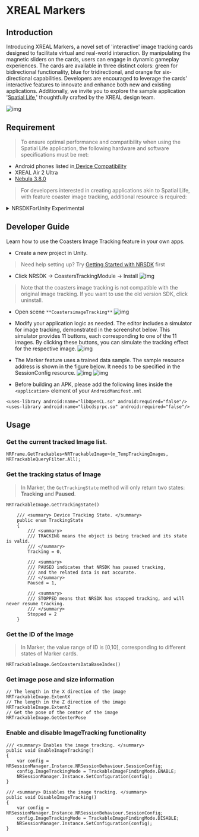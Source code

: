 # XREAL Markers

## Introduction

Introducing XREAL Markers, a novel set of 'interactive' image tracking cards designed to facilitate virtual and real-world interaction. By manipulating the magnetic sliders on the cards, users can engage in dynamic gameplay experiences. The cards are available in three distinct colors: green for bidirectional functionality, blue for tridirectional, and orange for six-directional capabilities. Developers are encouraged to leverage the cards' interactive features to innovate and enhance both new and existing applications. Additionally, we invite you to explore the sample application '[Spatial Life](https://nreal-public.nreal.ai/download/Application/SpatialLife.apk),' thoughtfully crafted by the XREAL design team.

![img](https://xreal.gitbook.io/~gitbook/image?url=https%3A%2F%2F3927673004-files.gitbook.io%2F%7E%2Ffiles%2Fv0%2Fb%2Fgitbook-x-prod.appspot.com%2Fo%2Fspaces%252FyXoV7SMVFQhr75lOIoQv%252Fuploads%252F72u2BCymCsDwuo4rstZW%252Fmarker.jpeg%3Falt%3Dmedia%26token%3D469a1904-f103-4bbf-a2d7-6876483b1655&width=768&dpr=4&quality=100&sign=17a6f80bf8c0f823f0682a711d7fa9f27d6aac80f8194796f34aa5a9ba66d22e)

## Requirement

> To ensure optimal performance and compatibility when using the Spatial Life application, the following hardware and software specifications must be met:

- Android phones listed in[ Device Compatibility](https://xreal.gitbook.io/nrsdk/nrsdk-fundamentals/xreal-devices/compatibility)
- XREAL Air 2 Ultra
- [Nebula 3.8.0](https://play.google.com/store/apps/details?id=ai.nreal.nebula.universal&hl=en_US&gl=US)

> For developers interested in creating applications akin to Spatial Life, with feature coaster image tracking, additional resource is required:
<details>
<summary>NRSDKForUnity Experimental</summary>

2024.04.18 

Fixed: The problem of not being recognized after switching back from the background.

- [NRSDKForUnity_Experimental_Release_2.2.1.unitypackage](https://nreal-public.nreal.ai/download/NRSDKForUnity_2.2.0_Release_20240418/NRSDKForUnityAndroid_Experimental_2.2.1.unitypackage)     

2024.03.29 

- [NRSDKForUnity_Experimental_Release_2.2.0.unitypackage](https://nreal-public.nreal.ai/download/NRSDKForUnity_2.2.0_Release_20240329/NRSDKForUnityAndroid_Experimental_2.2.0.unitypackage)     

</details>

## Developer Guide

Learn how to use the Coasters Image Tracking feature in your own apps.

- Create a new project in Unity. 

> Need help setting up? Try [Getting Started with NRSDK](https://xreal.gitbook.io/nrsdk/nrsdk-fundamentals/quickstart-for-android) first

- Click NRSDK -> CoastersTrackingModule -> Install
![img](https://xreal.gitbook.io/~gitbook/image?url=https%3A%2F%2F3927673004-files.gitbook.io%2F%7E%2Ffiles%2Fv0%2Fb%2Fgitbook-x-prod.appspot.com%2Fo%2Fspaces%252FyXoV7SMVFQhr75lOIoQv%252Fuploads%252F2DS7RnBhOur5zqlfWInT%252Fimage.png%3Falt%3Dmedia%26token%3Da7d24636-f285-45c5-97c1-fdc81dba74d6&width=768&dpr=4&quality=100&sign=d1e2aab6b7f5d641b6336557c4f46409dd863fac25e40494ca1d5b95e782837f)


> Note that the coasters image tracking is not compatible with the original image tracking. If you want to use the old version SDK, click uninstall.

- Open scene `**CoastersimageTracking**`
![img](https://xreal.gitbook.io/~gitbook/image?url=https%3A%2F%2F3927673004-files.gitbook.io%2F%7E%2Ffiles%2Fv0%2Fb%2Fgitbook-x-prod.appspot.com%2Fo%2Fspaces%252FyXoV7SMVFQhr75lOIoQv%252Fuploads%252F8o0JCLC5V3dMByLSphG0%252Fimage.png%3Falt%3Dmedia%26token%3Dac0bc058-8265-4cb6-b52b-1fd5e54d63d6&width=768&dpr=4&quality=100&sign=2f17ef70dc9a72044c261010cc91f296b219539001d1a2ad8b7f3325d877af29)

- Modify your application logic as needed. The editor includes a simulator for image tracking, demonstrated in the screenshot below. This simulator provides 11 buttons, each corresponding to one of the 11 images. By clicking these buttons, you can simulate the tracking effect for the respective image.
![img](https://xreal.gitbook.io/~gitbook/image?url=https%3A%2F%2F3927673004-files.gitbook.io%2F%7E%2Ffiles%2Fv0%2Fb%2Fgitbook-x-prod.appspot.com%2Fo%2Fspaces%252FyXoV7SMVFQhr75lOIoQv%252Fuploads%252FB9SXWtWoXmhIlRYTiYXR%252Fimage.png%3Falt%3Dmedia%26token%3D7095a69c-e27b-4fa4-9bb1-26255ad6d4ae&width=768&dpr=4&quality=100&sign=55b77ef0d9e24c6e6a6b77a81d4f0b7132dbee8809d7da366006cc25c18aa27c)

- The Marker feature uses a trained data sample. The sample resource address is shown in the figure below. It needs to be specified in the SessionConfig resource.
![img](https://xreal.gitbook.io/~gitbook/image?url=https%3A%2F%2F3927673004-files.gitbook.io%2F%7E%2Ffiles%2Fv0%2Fb%2Fgitbook-x-prod.appspot.com%2Fo%2Fspaces%252FyXoV7SMVFQhr75lOIoQv%252Fuploads%252FeaNlKYLU6xH7w7gobOYx%252Fimage.png%3Falt%3Dmedia%26token%3Dfd0435f1-506a-42c8-85e0-f60343b1ec27&width=768&dpr=4&quality=100&sign=9d9b334aee5e6ea6b69280e65a9b1f36536bd88d5b263adf92c6c5c2cc73cb6a)
![img](https://xreal.gitbook.io/~gitbook/image?url=https%3A%2F%2F3927673004-files.gitbook.io%2F%7E%2Ffiles%2Fv0%2Fb%2Fgitbook-x-prod.appspot.com%2Fo%2Fspaces%252FyXoV7SMVFQhr75lOIoQv%252Fuploads%252Fb8kRvjLE5O8TeTujVe5o%252Fimage.png%3Falt%3Dmedia%26token%3D9e874ced-4f67-4ea0-901e-173df086b713&width=768&dpr=4&quality=100&sign=81f060ed2e350ab912b77832dc47faad5cffc974d4047ddfc7ba34c9ff3c2bc7)

- Before building an APK, please add the following lines inside the `<application>` element of your `AndroidManifest.xml`
```
<uses-library android:name="libOpenCL.so" android:required="false"/>
<uses-library android:name="libcdsprpc.so" android:required="false"/>
```

## Usage

### Get the current tracked Image list.

```
NRFrame.GetTrackables<NRTrackableImage>(m_TempTrackingImages, NRTrackableQueryFilter.All);
```

### Get the tracking status of Image

> In Marker, the `GetTrackingState` method will only return two states: **Tracking** and **Paused**.



```
NRTrackableImage.GetTrackingState() 

    /// <summary> Device Tracking State. </summary>
    public enum TrackingState
    {
        /// <summary>
        /// TRACKING means the object is being tracked and its state is valid.
        /// </summary>
        Tracking = 0,

        /// <summary>
        /// PAUSED indicates that NRSDK has paused tracking, 
        /// and the related data is not accurate.  
        /// </summary>
        Paused = 1,

        /// <summary>
        /// STOPPED means that NRSDK has stopped tracking, and will never resume tracking. 
        /// </summary>
        Stopped = 2
    }
```

### Get the ID of the Image

> In Marker, the value range of ID is [0,10], corresponding to different states of Marker cards.

```
NRTrackableImage.GetCoastersDataBaseIndex()
```

### Get image pose and size information

```
// The length in the X direction of the image
NRTrackableImage.ExtentX
// The length in the Z direction of the image
NRTrackableImage.ExtentZ
// Get the pose of the center of the image
NRTrackableImage.GetCenterPose
```

### Enable and disable ImageTracking functionality

```
/// <summary> Enables the image tracking. </summary>
public void EnableImageTracking()
{
    var config = NRSessionManager.Instance.NRSessionBehaviour.SessionConfig;
    config.ImageTrackingMode = TrackableImageFindingMode.ENABLE;
    NRSessionManager.Instance.SetConfiguration(config);
}

/// <summary> Disables the image tracking. </summary>
public void DisableImageTracking()
{
    var config = NRSessionManager.Instance.NRSessionBehaviour.SessionConfig;
    config.ImageTrackingMode = TrackableImageFindingMode.DISABLE;
    NRSessionManager.Instance.SetConfiguration(config);
}
```